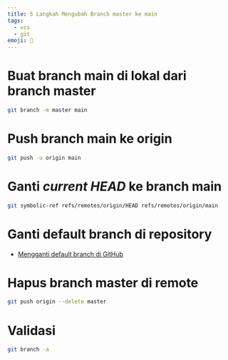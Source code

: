 ```yaml
---
title: 5 Langkah Mengubah Branch master ke main
tags:
  - vcs
  - git
emoji: 🌳
---
```


# Buat branch main di lokal dari branch master

```sh
git branch -m master main
```

# Push branch main ke origin

```sh
git push -u origin main
```

# Ganti *current HEAD* ke branch main

```sh
git symbolic-ref refs/remotes/origin/HEAD refs/remotes/origin/main
```

# Ganti default branch di repository

- [Mengganti default branch di GitHub](https://docs.github.com/en/github/administering-a-repository/setting-the-default-branch)

# Hapus branch master di remote

```sh
git push origin --delete master
```

# Validasi

```sh
git branch -a
```
